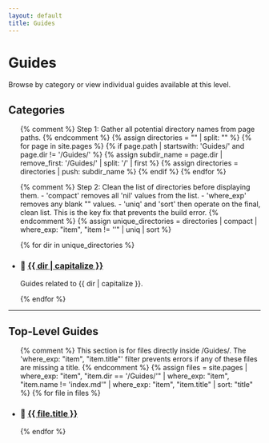 ```yaml
---
layout: default
title: Guides
---
```


# Guides

Browse by category or view individual guides available at this level.

## Categories

<ul>
  {% comment %}
    Step 1: Gather all potential directory names from page paths.
  {% endcomment %}
  {% assign directories = "" | split: "" %}
  {% for page in site.pages %}
    {% if page.path | startswith: 'Guides/' and page.dir != '/Guides/' %}
      {% assign subdir_name = page.dir | remove_first: '/Guides/' | split: '/' | first %}
      {% assign directories = directories | push: subdir_name %}
    {% endif %}
  {% endfor %}
  
  {% comment %}
    Step 2: Clean the list of directories before displaying them.
    - 'compact' removes all 'nil' values from the list.
    - 'where_exp' removes any blank "" values.
    - 'uniq' and 'sort' then operate on the final, clean list.
    This is the key fix that prevents the build error.
  {% endcomment %}
  {% assign unique_directories = directories | compact | where_exp: "item", "item != ''" | uniq | sort %}
  
  {% for dir in unique_directories %}
    <li>
      <h3>📂 <a href="{{ site.baseurl }}/Guides/{{ dir }}/">{{ dir | capitalize }}</a></h3>
      <p>Guides related to {{ dir | capitalize }}.</p>
    </li>
  {% endfor %}
</ul>

---

## Top-Level Guides

<ul>
  {% comment %}
    This section is for files directly inside /Guides/.
    The 'where_exp: "item", "item.title"' filter prevents errors
    if any of these files are missing a title.
  {% endcomment %}
  {% assign files = site.pages | where_exp: "item", "item.dir == '/Guides/'" | where_exp: "item", "item.name != 'index.md'" | where_exp: "item", "item.title" | sort: "title" %}
  {% for file in files %}
    <li>
      <h3>📄 <a href="{{ file.url | relative_url }}">{{ file.title }}</a></h3>
    </li>
  {% endfor %}
</ul>
